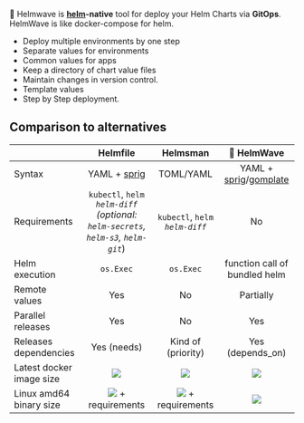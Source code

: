 🌊 Helmwave is **[helm](https://github.com/helm/helm/)-native** tool for deploy your Helm Charts via **GitOps**.
HelmWave is like docker-compose for helm.

- Deploy multiple environments by one step
- Separate values for environments
- Common values for apps
- Keep a directory of chart value files
- Maintain changes in version control.
- Template values
- Step by Step deployment.

## Comparison to alternatives

|  | Helmfile | Helmsman | 🌊 HelmWave |
| --- | :-------------: | :------------: | :-----------: |
| Syntax | YAML + [sprig](http://masterminds.github.io/sprig/) | TOML/YAML | YAML + [sprig](http://masterminds.github.io/sprig/)/[gomplate](https://docs.gomplate.ca/) |
| Requirements | `kubectl`, `helm`<br> *`helm-diff` (optional: `helm-secrets`, `helm-s3`, `helm-git`*) | `kubectl`, `helm`<br> *`helm-diff`* | No |
| Helm execution | `os.Exec` | `os.Exec` | function call of bundled helm |
| Remote values | Yes | No | Partially |
| Parallel releases | Yes | No | Yes |
| Releases dependencies | Yes (needs) | Kind of (priority) | Yes (depends_on) |
| Latest docker image size | ![](https://img.shields.io/docker/image-size/chatwork/helmfile) | ![](https://img.shields.io/docker/image-size/praqma/helmsman) | ![](https://img.shields.io/docker/image-size/diamon/helmwave) |
| Linux amd64 binary size | ![](https://img.shields.io/badge/v0.143.0-43.9%20MB-blue) + requirements | ![](https://img.shields.io/badge/v3.8.0-17.7%20MB-blue) + requirements | ![](https://img.shields.io/badge/v0.16.7-73.8%20MB-blue)

